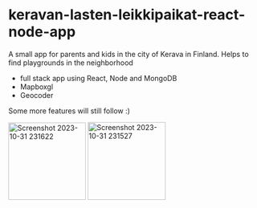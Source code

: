 
# keravan-lasten-leikkipaikat-react-node-app
A small app for parents and kids in the city of Kerava in Finland. Helps to find playgrounds in the neighborhood

- full stack app using React, Node and MongoDB
- Mapboxgl
- Geocoder

Some more features will still follow :)

<img width="154" alt="Screenshot 2023-10-31 231622" src="https://github.com/NinaNyberg/keravan-lasten-leikkipaikat-react-node-app/assets/96874461/6067a809-95b2-4a0f-a4a3-c51b57ff6194">
<img width="155" alt="Screenshot 2023-10-31 231527" src="https://github.com/NinaNyberg/keravan-lasten-leikkipaikat-react-node-app/assets/96874461/4e1ea531-72da-43e2-b5c5-a223a273a54b">

